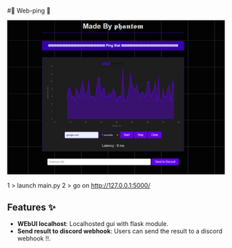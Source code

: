 #🚀 Web-ping 🚀

![img](./image.png)

1 > launch main.py 
2 > go on http://127.0.0.1:5000/

## Features ✨

- **WEbUI localhost**: Localhosted gui with flask module.
- **Send result to discord webhook**: Users can send the result to a discord webhook !!.

